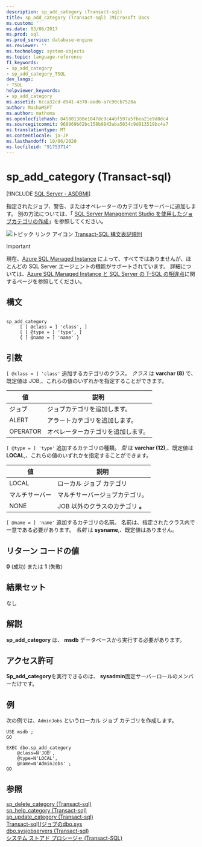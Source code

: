 ```yaml
---
description: sp_add_category (Transact-sql)
title: sp_add_category (Transact-sql) |Microsoft Docs
ms.custom: ''
ms.date: 03/06/2017
ms.prod: sql
ms.prod_service: database-engine
ms.reviewer: ''
ms.technology: system-objects
ms.topic: language-reference
f1_keywords:
- sp_add_category
- sp_add_category_TSQL
dev_langs:
- TSQL
helpviewer_keywords:
- sp_add_category
ms.assetid: 6cca32cd-d941-4378-aed6-a7c90cb7520a
author: MashaMSFT
ms.author: mathoma
ms.openlocfilehash: 845801380e1047dc9c44bf597a5fbea21e9d8dc4
ms.sourcegitcommit: 968969b62bc158b9843aba5034c9d913519bc4a7
ms.translationtype: MT
ms.contentlocale: ja-JP
ms.lasthandoff: 10/06/2020
ms.locfileid: "91753714"
---
```

# <a name="sp_add_category-transact-sql"></a>sp_add_category (Transact-sql)
[!INCLUDE [SQL Server - ASDBMI](../../includes/applies-to-version/sql-asdbmi.md)]

  指定されたジョブ、警告、またはオペレーターのカテゴリをサーバーに追加します。 別の方法については、「 [SQL Server Management Studio を使用したジョブカテゴリの作成](../../ssms/agent/create-a-job-category.md)」を参照してください。
  
 ![トピック リンク アイコン](../../database-engine/configure-windows/media/topic-link.gif "トピック リンク アイコン") [Transact-SQL 構文表記規則](../../t-sql/language-elements/transact-sql-syntax-conventions-transact-sql.md)  
  
 > [!IMPORTANT]  
 > 現在、[Azure SQL Managed Instance](/azure/sql-database/sql-database-managed-instance) によって、すべてではありませんが、ほとんどの SQL Server エージェントの機能がサポートされています。 詳細については、[Azure SQL Managed Instance と SQL Server の T-SQL の相違点](/azure/sql-database/sql-database-managed-instance-transact-sql-information#sql-server-agent)に関するページを参照してください。
  
## <a name="syntax"></a>構文  
  
```  
  
sp_add_category   
     [ [ @class = ] 'class', ]   
     [ [ @type = ] 'type', ]   
     { [ @name = ] 'name' }  
```  
  
## <a name="arguments"></a>引数  
`[ @class = ] 'class'` 追加するカテゴリのクラス。 *クラス* は **varchar (8)** で、既定値は JOB,、これらの値のいずれかを指定することができます。  
  
|値|説明|  
|-----------|-----------------|  
|ジョブ|ジョブカテゴリを追加します。|  
|ALERT|アラートカテゴリを追加します。|  
|OPERATOR|オペレーターカテゴリを追加します。|  
  
`[ @type = ] 'type'` 追加するカテゴリの種類。 *型* は **varchar (12)**,、既定値は **LOCAL**,、これらの値のいずれかを指定することができます。  
  
|値|説明|  
|-----------|-----------------|  
|LOCAL|ローカル ジョブ カテゴリ|  
|マルチサーバー|マルチサーバージョブカテゴリ。|  
|NONE|JOB 以外のクラスのカテゴリ **。**|  
  
`[ @name = ] 'name'` 追加するカテゴリの名前。 名前は、指定されたクラス内で一意である必要があります。 *名前* は **sysname**,、既定値はありません。  
  
## <a name="return-code-values"></a>リターン コードの値  
 **0** (成功) または **1** (失敗)  
  
## <a name="result-sets"></a>結果セット  
 なし  
  
## <a name="remarks"></a>解説  
 **sp_add_category** は、 **msdb** データベースから実行する必要があります。  
  
## <a name="permissions"></a>アクセス許可  
 **Sp_add_category**を実行できるのは、 **sysadmin**固定サーバーロールのメンバーだけです。  
  
## <a name="examples"></a>例  
 次の例では、`AdminJobs` というローカル ジョブ カテゴリを作成します。  
  
```  
USE msdb ;  
GO  
  
EXEC dbo.sp_add_category  
    @class=N'JOB',  
    @type=N'LOCAL',  
    @name=N'AdminJobs' ;  
GO  
```  
  
## <a name="see-also"></a>参照  
 [sp_delete_category &#40;Transact-sql&#41;](../../relational-databases/system-stored-procedures/sp-delete-category-transact-sql.md)   
 [sp_help_category &#40;Transact-sql&#41;](../../relational-databases/system-stored-procedures/sp-help-category-transact-sql.md)   
 [sp_update_category &#40;Transact-sql&#41;](../../relational-databases/system-stored-procedures/sp-update-category-transact-sql.md)   
 [ Transact-sql&#41;&#40;ジョブのdbo.sys](../../relational-databases/system-tables/dbo-sysjobs-transact-sql.md)   
 [dbo.sysjobservers &#40;Transact-sql&#41;](../../relational-databases/system-tables/dbo-sysjobservers-transact-sql.md)   
 [システム ストアド プロシージャ &#40;Transact-SQL&#41;](../../relational-databases/system-stored-procedures/system-stored-procedures-transact-sql.md)  
  
